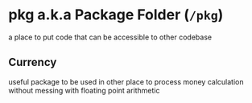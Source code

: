 # pkg a.k.a Package Folder (`/pkg`)
a place to put code that can be accessible to other codebase

## Currency
useful package to be used in other place to process money calculation without messing with floating point arithmetic